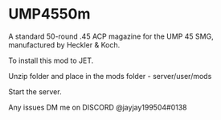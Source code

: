 # UMP4550m
A standard 50-round .45 ACP magazine for the UMP 45 SMG, manufactured by Heckler &amp; Koch.

To install this mod to JET.

Unzip folder and place in the mods folder - server/user/mods

Start the server.

Any issues DM me on DISCORD @jayjay199504#0138
